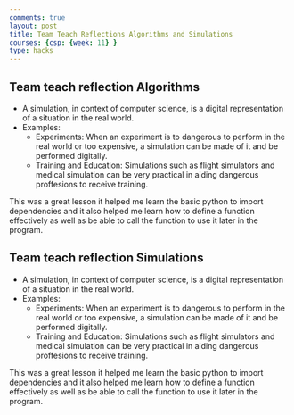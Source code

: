 ```yaml
---
comments: true
layout: post
title: Team Teach Reflections Algorithms and Simulations
courses: {csp: {week: 11} }
type: hacks
---
```


## Team teach reflection Algorithms

- A simulation, in context of computer science, is a digital representation of a situation in the real world.
- Examples:
    - Experiments: When an experiment is to dangerous to perform in the real world or too expensive, a simulation can be made of it and be performed digitally.
    - Training and Education: Simulations such as flight simulators and medical simulation can be very practical in aiding dangerous proffesions to receive training.
 
This was a great lesson it helped me learn the basic python to import dependencies and it also helped me learn how to define a function effectively as well as be able to call the function to use it later in the program. 


## Team teach reflection Simulations

- A simulation, in context of computer science, is a digital representation of a situation in the real world.
- Examples:
    - Experiments: When an experiment is to dangerous to perform in the real world or too expensive, a simulation can be made of it and be performed digitally.
    - Training and Education: Simulations such as flight simulators and medical simulation can be very practical in aiding dangerous proffesions to receive training.
 
This was a great lesson it helped me learn the basic python to import dependencies and it also helped me learn how to define a function effectively as well as be able to call the function to use it later in the program. 



